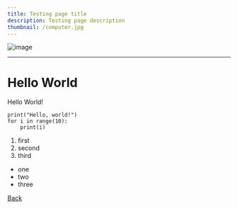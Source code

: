 ```yaml
---
title: Testing page title
description: Testing page description
thumbnail: /computer.jpg
---
```


![image](/computer.jpg)

---

# Hello World
Hello World!

```
print("Hello, world!")
for i in range(10):
    print(i)
```

1. first
2. second
3. third

* one
* two
* three

[Back](localhost:3000/)
